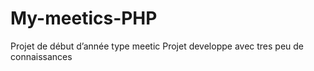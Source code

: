 # My-meetics-PHP
Projet de début d’année type meetic
Projet developpe avec tres peu de connaissances
